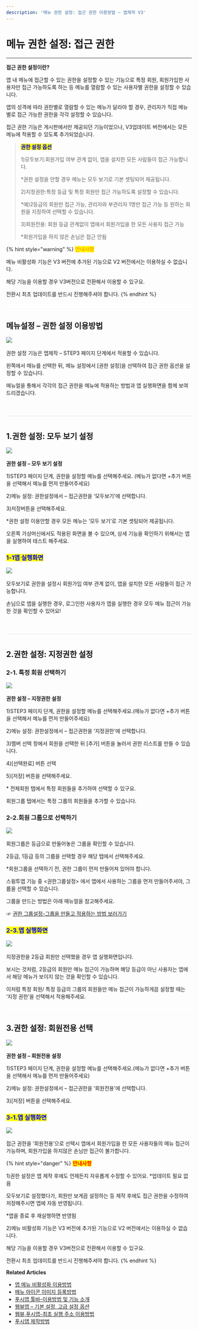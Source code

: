 ```yaml
---
description: '메뉴 권한 설정: 접근 권한 이용방법 – 앱제작 V3'
---
```


# 메뉴 권한 설정: 접근 권한

***



**접근 권한 설정이란?**

앱 내 메뉴에 접근할 수 있는 권한을 설정할 수 있는 기능으로 특정 회원, 회원가입한 사용자만 접근 가능하도록 하는 등 메뉴를 열람할 수 있는 사용자별 권한을 설정할 수 있습니다.

앱의 성격에 따라 권한별로 열람할 수 있는 메뉴가 달라야 할 경우, 관리자가 직접 메뉴별로 접근 가능한 권한을 각각 설정할 수 있습니다.

접근 권한 기능은 게시판에서만 제공되던 기능이었으나, V3업데이트 버전에서는 모든 메뉴에 적용할 수 있도록 추가되었습니다.

> <mark style="color:blue;">**권한 설정 옵션**</mark>
>
> 1\)모두보기:회원가입 여부 관계 없이, 앱을 설치한 모든 사람들이 접근 가능합니다.
>
> \*권한 설정을 안할 경우 메뉴는 모두 보기로 기본 셋팅되어 제공됩니다.
>
> 2\)지정권한:특정 등급 및 특정 회원만 접근 가능하도록 설정할 수 있습니다.
>
> \*예)2등급의 회원만 접근 가능, 관리자와 부관리자 1명만 접근 가능 등 원하는 회원을 지정하여 선택할 수 있습니다.
>
> 3\)회원전용: 회원 등급 관계없이 앱에서 회원가입을 한 모든 사용자 접근 가능
>
> \*회원가입을 하지 않은 손님은 접근 안됨

{% hint style="warning" %}
<mark style="color:orange;">**안내사항**</mark>

메뉴 비활성화 기능은 V3 버전에 추가된 기능으로 V2 버전에서는 이용하실 수 없습니다.

해당 기능을 이용할 경우 V3버전으로 전환해서 이용할 수 있구요.&#x20;

전환시 최초 업데이트를 반드시 진행해주셔야 합니다.
{% endhint %}

![](../../../.gitbook/assets/수평성.PNG)

## **메뉴설정 – 권한 설정 이용방법**

![](https://wp.swing2app.co.kr/wp-content/uploads/2022/06/%EA%B6%8C%ED%95%9C%EC%84%A4%EC%A0%95.png)

권한 설정 기능은 앱제작 – STEP3 페이지 단계에서 적용할 수 있습니다.

왼쪽에서 메뉴를 선택한 뒤, 메뉴 설정에서 \[권한 설정]을 선택하여 접근 권한 옵션을 설정할 수 있습니다.

매뉴얼을 통해서 각각의 접근 권한을 메뉴에 적용하는 방법과 앱 실행화면을 함께 보여드리겠습니다.

​

![](../../../.gitbook/assets/수평성.PNG)

## 1.권한 설정: 모두 보기 설정

![](https://wp.swing2app.co.kr/wp-content/uploads/2022/06/%EA%B6%8C%ED%95%9C%EC%84%A4%EC%A0%951.png)

**권한 설정 – 모두 보기 설정**

1\)STEP3 페이지 단계, 권한을 설정할 메뉴를 선택해주세요. (메뉴가 없다면 +추가 버튼을 선택해서 메뉴를 먼저 만들어주세요)

2\)메뉴 설정: 권한설정에서 – 접근권한을 ‘모두보기’에 선택합니다.

3\)저장버튼을 선택해주세요.

\*권한 설정 이용안할 경우 모든 메뉴는 ‘모두 보기’로 기본 셋팅되어 제공됩니다.

오른쪽 가상머신에서도 적용된 화면을 볼 수 있으며, 상세 기능을 확인하기 위해서는 앱을 실행하여 테스트 해주세요.



### <mark style="color:blue;">**1-1앱 실행화면**</mark>

![](https://wp.swing2app.co.kr/wp-content/uploads/2022/06/%EA%B6%8C%ED%95%9C%EC%84%A4%EC%A0%954\_886.png)

모두보기로 권한을 설정시 회원가입 여부 관계 없이, 앱을 설치한 모든 사람들이 접근 가능합니다.

손님으로 앱을 실행한 경우, 로그인한 사용자가 앱을 실행한 경우 모두 메뉴 접근이 가능한 것을 확인할 수 있어요!

​

![](../../../.gitbook/assets/수평성.PNG)

## **2.권한 설정: 지정권한 설정**

### 2-1. **특정 회원 선택하기**

![](https://wp.swing2app.co.kr/wp-content/uploads/2022/06/%EA%B6%8C%ED%95%9C%EC%84%A4%EC%A0%952.png)

**권한 설정 – 지정권한 설정**

1\)STEP3 페이지 단계, 권한을 설정할 메뉴를 선택해주세요.(메뉴가 없다면 +추가 버튼을 선택해서 메뉴를 먼저 만들어주세요)

2\)메뉴 설정: 권한설정에서 – 접근권한을 ‘지정권한‘에 선택합니다.

3\)멤버 선택 창에서 회원을 선택한 뒤 \[추가] 버튼을 눌러서 권한 리스트를 만들 수 있습니다.

4\)\[선택완료] 버튼 선택

5\)\[저장] 버튼을 선택해주세요.

\* 전체회원 탭에서 특정 회원들을 추가하여 선택할 수 있구요.

회원그룹 탭에서는 특정 그룹의 회원들을 추가할 수 있습니다.



### **2-2.회원 그룹으로 선택하기**

![](https://wp.swing2app.co.kr/wp-content/uploads/2022/06/%EA%B6%8C%ED%95%9C%EC%84%A4%EC%A0%952-1.png)

회원그룹은 등급으로 만들어놓은 그룹을 확인할 수 있습니다.

2등급, 1등급 등의 그룹을 선택할 경우 해당 탭에서 선택해주세요.

\*회원그룹을 선택하기 전, 권한 그룹이 먼저 만들어져 있어야 합니다.

스윙투앱 기능 중 <권한그룹설정> 에서 앱에서 사용하는 그룹을 먼저 만들어주셔야, 그룹을 선택할 수 있습니다.

그룹을 만드는 방법은 아래 매뉴얼을 참고해주세요.

☞ [권한 그룹설정-그룹을 만들고 적용하는 방법 보러가기](https://wp.swing2app.co.kr/documentation/appmanage/pushmember/member-group/)



### <mark style="color:blue;">**2-3.앱 실행화면**</mark>

![](https://wp.swing2app.co.kr/wp-content/uploads/2022/06/%EA%B6%8C%ED%95%9C%EC%84%A4%EC%A0%955\_886.png)

지정권한을 2등급 회원만 선택했을 경우 앱 실행화면입니다.

보시는 것처럼, 2등급의 회원만 메뉴 접근이 가능하며 해당 등급이 아닌 사용자는 앱에서 해당 메뉴가 보이지 않는 것을 확인할 수 있습니다.

이처럼 특정 회원/ 특정 등급의 그룹의 회원들만 메뉴 접근이 가능하게끔 설정할 때는 ‘지정 권한’을 선택해서 적용해주세요.



![](../../../.gitbook/assets/수평성.PNG)

## **3.권한 설정: 회원전용 선택**

![](https://wp.swing2app.co.kr/wp-content/uploads/2022/06/%EA%B6%8C%ED%95%9C%EC%84%A4%EC%A0%953.png)

**권한 설정 – 회원전용 설정**

1\)STEP3 페이지 단계, 권한을 설정할 메뉴를 선택해주세요.(메뉴가 없다면 +추가 버튼을 선택해서 메뉴를 먼저 만들어주세요)

2\)메뉴 설정: 권한설정에서 – 접근권한을 ‘회원전용’에 선택합니다.

3\)\[저장] 버튼을 선택해주세요.



### <mark style="color:blue;">**3-1.앱 실행화면**</mark>

![](https://wp.swing2app.co.kr/wp-content/uploads/2022/06/%EA%B6%8C%ED%95%9C%EC%84%A4%EC%A0%956\_886.png)

접근 권한을 ‘회원전용’으로 선택시 앱에서 회원가입을 한 모든 사용자들의 메뉴 접근이 가능하며, 회원가입을 하지않은 손님만 접근이 불가합니다.



{% hint style="danger" %}
<mark style="color:red;">**안내사항**</mark>

1\)권한 설정은 앱 제작 후에도 언제든지 자유롭게 수정할 수 있어요. \*업데이트 필요 없음

모두보기로 설정했다가, 회원만 보게끔 설정하는 등 제작 후에도 접근 권한을 수정하여 저장해주시면 앱에 자동 반영됩니다.

\*앱을 종료 후 재실행하면 반영됨

2\)메뉴 비활성화 기능은 V3 버전에 추가된 기능으로 V2 버전에서는 이용하실 수 없습니다.

해당 기능을 이용할 경우 V3버전으로 전환해서 이용할 수 있구요.&#x20;

전환시 최초 업데이트를 반드시 진행해주셔야 합니다.
{% endhint %}



**Related Articles**

* [앱 메뉴 비활성화 이용방법](https://wp.swing2app.co.kr/documentation/v3manual/menu-hiding/)
* [메뉴 아이콘 이미지 등록방법](https://wp.swing2app.co.kr/documentation/v3manual/icon/)
* [푸시앱 툴바-이용방법 및 기능 소개](https://wp.swing2app.co.kr/documentation/v3manual/pushapp-toolbar/)
* [웹뷰앱 – 기본 설정, 고급 설정 옵션](https://wp.swing2app.co.kr/documentation/v3manual/webviewapp-options/)
* [웹뷰,푸시앱-최초 실행 주소 이용방법](https://wp.swing2app.co.kr/documentation/v3manual/firstrun-url/)
* [푸시앱 제작방법](https://wp.swing2app.co.kr/documentation/v3manual/push/)
